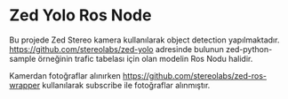 # Zed Yolo Ros Node

Bu projede Zed Stereo kamera kullanılarak object detection yapılmaktadır.
https://github.com/stereolabs/zed-yolo adresinde bulunun zed-python-sample örneğinin trafic tabelası için olan modelin Ros Nodu halidir.

Kamerdan fotoğraflar alınırken https://github.com/stereolabs/zed-ros-wrapper kullanılarak subscribe ile fotoğraflar alınmıştır.
